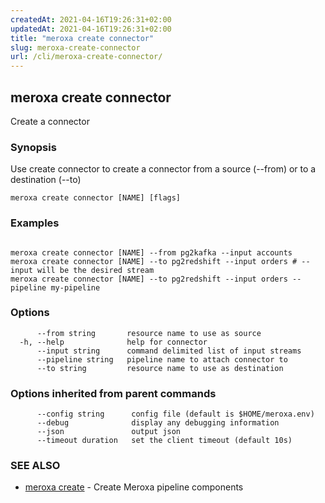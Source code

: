 ```yaml
---
createdAt: 2021-04-16T19:26:31+02:00
updatedAt: 2021-04-16T19:26:31+02:00
title: "meroxa create connector"
slug: meroxa-create-connector
url: /cli/meroxa-create-connector/
---
```

## meroxa create connector

Create a connector

### Synopsis

Use create connector to create a connector from a source (--from) or to a destination (--to)

```
meroxa create connector [NAME] [flags]
```

### Examples

```

meroxa create connector [NAME] --from pg2kafka --input accounts 
meroxa create connector [NAME] --to pg2redshift --input orders # --input will be the desired stream 
meroxa create connector [NAME] --to pg2redshift --input orders --pipeline my-pipeline

```

### Options

```
      --from string       resource name to use as source
  -h, --help              help for connector
      --input string      command delimited list of input streams
      --pipeline string   pipeline name to attach connector to
      --to string         resource name to use as destination
```

### Options inherited from parent commands

```
      --config string      config file (default is $HOME/meroxa.env)
      --debug              display any debugging information
      --json               output json
      --timeout duration   set the client timeout (default 10s)
```

### SEE ALSO

* [meroxa create](/cli/meroxa-create/)	 - Create Meroxa pipeline components

